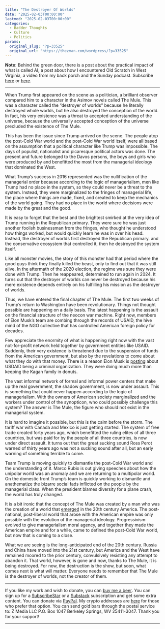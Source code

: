 ```yaml
---
title: "The Destroyer Of Worlds"
date: "2025-02-03T00:00:00"
lastmod: "2025-02-03T00:00:00"
categories:
  - Badder Thoughts
  - Culture
  - Politics
params:
  original_slug: "?p=33525"
  original_url: "https://thezman.com/wordpress/?p=33525"
---
```


**Note:** Behind the green door, there is a post about the practical
impact of what is called AI, a post about how I encountered Old Scratch
in West Virginia, a video from my back porch and the Sunday podcast.
Subscribe
<a href="https://www.subscribestar.com/the-z-blog" rel="noopener"
target="_blank">here</a> or
<a href="https://thedissident.substack.com/" rel="noopener"
target="_blank">here</a>.

------------------------------------------------------------------------

When Trump first appeared on the scene as a politician, a brilliant
observer compared him to a character in the Asimov novels called The
Mule. This was a character called the “destroyer of worlds” because he
literally destroyed whole worlds, but he also destroyed the conception
of the world. In fact, his very existence was a threat to accepted
understanding of the universe, because the universally accepted
conception of the universe precluded the existence of The Mule.

This has been the issue since Trump arrived on the scene. The people
atop the post-Cold War world and the post-Cold War world itself, were
all based on the assumption that a political character like Trump was
impossible. The days of populist, nationalist and picaresque political
actors was done. The present and future belonged to the Davos persons,
the boys and girls who were produced by and benefitted the most from the
managerial ideology that dominated the West.

What Trump’s success in 2016 represented was the nullification of the
managerial order because according to the logic of managerialism, men
like Trump had no place in the system, so they could never be a threat
to the system. Instead, they were marginalized to the fringes of
managerial life, the place where things are made, fixed, and created to
keep the mechanics of the world going. They had no place in the world
where decisions were made by the great and the good.

It is easy to forget that the best and the brightest smirked at the very
idea of Trump running in the Republican primary. They were sure he was
just another foolish businessman from the fringes, who thought he
understood how things worked, but would quickly learn he was in over his
head. Instead, the destroyer of worlds first destroyed the Republican
primary. and the conservative ecosystem that controlled it, then he
destroyed the system itself.

Like all monster movies, the story of this monster had that period where
the good guys think they finally killed the beast, only to find out that
it was still alive. In the aftermath of the 2020 election, the regime
was sure they were done with Trump. Then he reappeared, determined to
run again in 2024. It turns out that the destroyer of worlds can never
be destroyed because his mere existence depends entirely on his
fulfilling his mission as the destroyer of worlds.

Thus, we have entered the final chapter of The Mule. The first two weeks
of Trump’s return to Washington have been revolutionary. Things not
thought possible are happening on a daily basis. The latest happening is
the assault on the financial structure of the neocon war machine. Right
now, members of Elon Musk’s team are combing through the records of
USAID, the hive mind of the NGO collective that has controlled American
foreign policy for decades.

Few appreciate the enormity of what is happening right now with the vast
not-for-profit network held together by government entities like USAID.
Suddenly, their very existence is threatened due to the suspension of
funds from the American government, but also by the revelations to come
about what they do with that money. There is a reason Elon Musk is
<a href="https://x.com/elonmusk/status/1886317363953279401"
rel="noopener" target="_blank">posting</a> about USDAID being a criminal
organization. They were doing much more than keeping the Kagan family in
donuts.

The vast informal network of formal and informal power centers that make
up the real government, the shadow government, is now under assault.
This is something that could never happen according to the logic of
managerialism. With the owners of American society marginalized and the
workers under control of the synopticon, who could possibly challenge
this system? The answer is The Mule, the figure who should not exist in
the managerial system.

It is hard to imagine it possible, but this is the calm before the
storm. The tariff war with Canada and Mexico is just getting started.
The system of free trade created forty years ago, which benefitted the
ruling elites of all three countries, but was paid for by the people of
all three countries, is now under direct assault. It turns out that the
great sucking sound Ross Perot warned of thirty years ago was not a
sucking sound after all, but an early warning of something terrible to
come.

Team Trump is moving quickly to dismantle the post-Cold War world and
the understanding of it. Marco Rubio is out giving speeches about how
the unipolar world was an anomaly and we are returning to a multipolar
world. On the domestic front Trump’s team is quickly working to
dismantle and anathematize the bizarre social fads inflicted on the
people by the managerial class. When the president blames diversity for
a plane crash, the world has truly changed.

It is a bit ironic that the concept of The Mule was created by a man who
was the creation of a world that <a
href="https://www.amazon.com/Jewish-Century-Yuri-Slezkine/dp/0691127603"
rel="noopener" target="_blank">emerged</a> in the 20th century America.
The post-national, post-liberal world that arose with the American
empire was only possible with the evolution of the managerial ideology.
Progressivism evolved to give managerialism moral agency, and together
they made the American empire and for a while, came to defined the
post-Cold War world, but now that is coming to a close.

What we are seeing is the long-anticipated end of the 20th century.
Russia and China have moved into the 21st century, but America and the
West have remained moored to the prior century, convulsively resisting
any attempt to abandon it. That world, however, is gone and now, thanks
to The Mule, it is being destroyed. For now, the destruction is the
show, but soon, what comes next is what will matter. Everyone needs to
remember that The Mule is the destroyer of worlds, not the creator of
them.

------------------------------------------------------------------------

If you like my work and wish to donate, you can
<a href="https://www.buymeacoffee.com/mujolulu" rel="noopener"
target="_blank">buy me a beer</a>. You can sign up for a
<a href="https://www.subscribestar.com/the-z-blog" rel="noopener"
target="_blank">SubscribeStar</a> or a
<a href="https://thedissident.substack.com/" rel="noopener"
target="_blank">Substack</a> subscription and get some extra content.
You can donate via <a
href="https://www.paypal.com/donate/?cmd=_s-xclick&amp;hosted_button_id=UDAS2Q8JYA6CN&amp;source=url"
rel="noopener" target="_blank">PayPal</a>. My crypto addresses are
<a href="https://thezman.com/wordpress/?page_id=22713" rel="noopener"
target="_blank">here</a> for those who prefer that option. You can send
gold bars through the postal service to: Z Media LLC P.O. Box 1047
Berkeley Springs, WV 25411-3047. Thank you for your support!

------------------------------------------------------------------------
